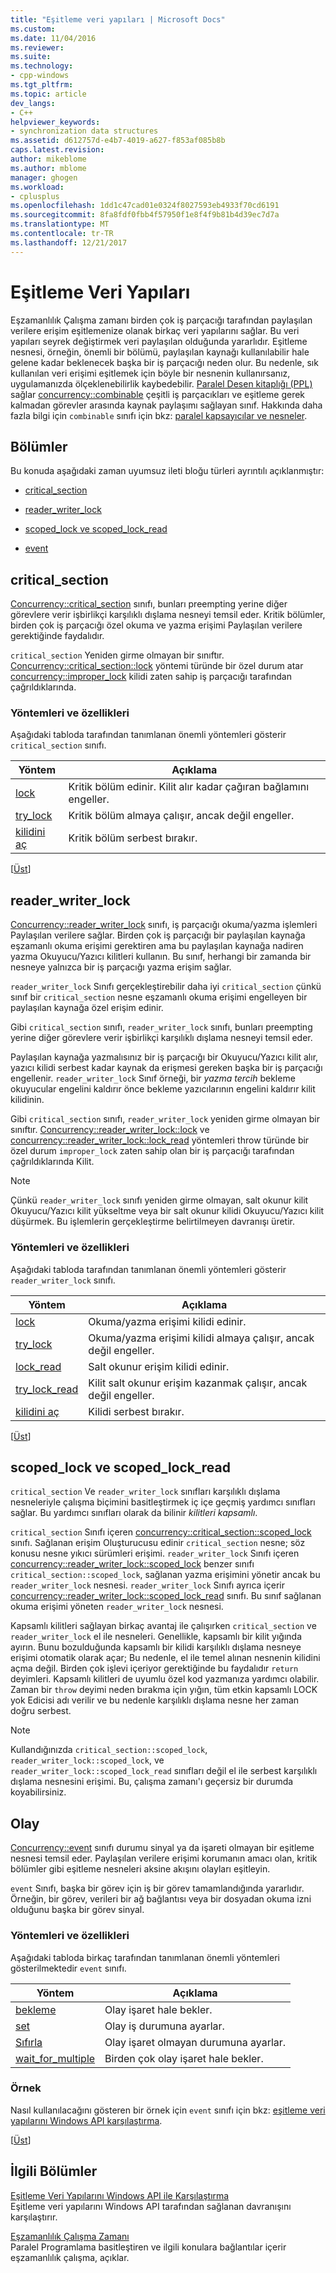```yaml
---
title: "Eşitleme veri yapıları | Microsoft Docs"
ms.custom: 
ms.date: 11/04/2016
ms.reviewer: 
ms.suite: 
ms.technology:
- cpp-windows
ms.tgt_pltfrm: 
ms.topic: article
dev_langs:
- C++
helpviewer_keywords:
- synchronization data structures
ms.assetid: d612757d-e4b7-4019-a627-f853af085b8b
caps.latest.revision: 
author: mikeblome
ms.author: mblome
manager: ghogen
ms.workload:
- cplusplus
ms.openlocfilehash: 1dd1c47cad01e0324f8027593eb4933f70cd6191
ms.sourcegitcommit: 8fa8fdf0fbb4f57950f1e8f4f9b81b4d39ec7d7a
ms.translationtype: MT
ms.contentlocale: tr-TR
ms.lasthandoff: 12/21/2017
---
```

# <a name="synchronization-data-structures"></a>Eşitleme Veri Yapıları
Eşzamanlılık Çalışma zamanı birden çok iş parçacığı tarafından paylaşılan verilere erişim eşitlemenize olanak birkaç veri yapılarını sağlar. Bu veri yapıları seyrek değiştirmek veri paylaşılan olduğunda yararlıdır. Eşitleme nesnesi, örneğin, önemli bir bölümü, paylaşılan kaynağı kullanılabilir hale gelene kadar beklenecek başka bir iş parçacığı neden olur. Bu nedenle, sık kullanılan veri erişimi eşitlemek için böyle bir nesnenin kullanırsanız, uygulamanızda ölçeklenebilirlik kaybedebilir. [Paralel Desen kitaplığı (PPL)](../../parallel/concrt/parallel-patterns-library-ppl.md) sağlar [concurrency::combinable](../../parallel/concrt/reference/combinable-class.md) çeşitli iş parçacıkları ve eşitleme gerek kalmadan görevler arasında kaynak paylaşımı sağlayan sınıf. Hakkında daha fazla bilgi için `combinable` sınıfı için bkz: [paralel kapsayıcılar ve nesneler](../../parallel/concrt/parallel-containers-and-objects.md).  
  
##  <a name="top"></a>Bölümler  
 Bu konuda aşağıdaki zaman uyumsuz ileti bloğu türleri ayrıntılı açıklanmıştır:  
  
-   [critical_section](#critical_section)  
  
-   [reader_writer_lock](#reader_writer_lock)  
  
-   [scoped_lock ve scoped_lock_read](#scoped_lock)  
  
-   [event](#event)  
  
##  <a name="critical_section"></a>critical_section  
 [Concurrency::critical_section](../../parallel/concrt/reference/critical-section-class.md) sınıfı, bunları preempting yerine diğer görevlere verir işbirlikçi karşılıklı dışlama nesneyi temsil eder. Kritik bölümler, birden çok iş parçacığı özel okuma ve yazma erişimi Paylaşılan verilere gerektiğinde faydalıdır.  

 `critical_section` Yeniden girme olmayan bir sınıftır. [Concurrency::critical_section::lock](reference/critical-section-class.md#lock) yöntemi türünde bir özel durum atar [concurrency::improper_lock](../../parallel/concrt/reference/improper-lock-class.md) kilidi zaten sahip iş parçacığı tarafından çağrıldıklarında.  


  
### <a name="methods-and-features"></a>Yöntemleri ve özellikleri  
 Aşağıdaki tabloda tarafından tanımlanan önemli yöntemleri gösterir `critical_section` sınıfı.  
  
|Yöntem|Açıklama|  
|------------|-----------------|  
|[lock](reference/critical-section-class.md#lock)|Kritik bölüm edinir. Kilit alır kadar çağıran bağlamını engeller.|  
|[try_lock](reference/critical-section-class.md#try_lock)|Kritik bölüm almaya çalışır, ancak değil engeller.|  
|[kilidini aç](reference/critical-section-class.md#unlock)|Kritik bölüm serbest bırakır.|  
  
 [[Üst](#top)]  
  
##  <a name="reader_writer_lock"></a>reader_writer_lock  
 [Concurrency::reader_writer_lock](../../parallel/concrt/reference/reader-writer-lock-class.md) sınıfı, iş parçacığı okuma/yazma işlemleri Paylaşılan verilere sağlar. Birden çok iş parçacığı bir paylaşılan kaynağa eşzamanlı okuma erişimi gerektiren ama bu paylaşılan kaynağa nadiren yazma Okuyucu/Yazıcı kilitleri kullanın. Bu sınıf, herhangi bir zamanda bir nesneye yalnızca bir iş parçacığı yazma erişim sağlar.  
  
 `reader_writer_lock` Sınıfı gerçekleştirebilir daha iyi `critical_section` çünkü sınıf bir `critical_section` nesne eşzamanlı okuma erişimi engelleyen bir paylaşılan kaynağa özel erişim edinir.  
  
 Gibi `critical_section` sınıfı, `reader_writer_lock` sınıfı, bunları preempting yerine diğer görevlere verir işbirlikçi karşılıklı dışlama nesneyi temsil eder.  
  
 Paylaşılan kaynağa yazmalısınız bir iş parçacığı bir Okuyucu/Yazıcı kilit alır, yazıcı kilidi serbest kadar kaynak da erişmesi gereken başka bir iş parçacığı engellenir. `reader_writer_lock` Sınıf örneği, bir *yazma tercih* bekleme okuyucular engelini kaldırır önce bekleme yazıcılarının engelini kaldırır kilit kilidinin.  
  
 Gibi `critical_section` sınıfı, `reader_writer_lock` yeniden girme olmayan bir sınıftır. [Concurrency::reader_writer_lock::lock](reference/reader-writer-lock-class.md#lock) ve [concurrency::reader_writer_lock::lock_read](reference/reader-writer-lock-class.md#lock_read) yöntemleri throw türünde bir özel durum `improper_lock` zaten sahip olan bir iş parçacığı tarafından çağrıldıklarında Kilit.  


  
> [!NOTE]
>  Çünkü `reader_writer_lock` sınıfı yeniden girme olmayan, salt okunur kilit Okuyucu/Yazıcı kilit yükseltme veya bir salt okunur kilidi Okuyucu/Yazıcı kilit düşürmek. Bu işlemlerin gerçekleştirme belirtilmeyen davranışı üretir.  
  
### <a name="methods-and-features"></a>Yöntemleri ve özellikleri  
 Aşağıdaki tabloda tarafından tanımlanan önemli yöntemleri gösterir `reader_writer_lock` sınıfı.  
  
|Yöntem|Açıklama|  
|------------|-----------------|  
|[lock](reference/reader-writer-lock-class.md#lock)|Okuma/yazma erişimi kilidi edinir.|  
|[try_lock](reference/reader-writer-lock-class.md#try_lock)|Okuma/yazma erişimi kilidi almaya çalışır, ancak değil engeller.|  
|[lock_read](reference/reader-writer-lock-class.md#lock_read)|Salt okunur erişim kilidi edinir.|  
|[try_lock_read](reference/reader-writer-lock-class.md#try_lock_read)|Kilit salt okunur erişim kazanmak çalışır, ancak değil engeller.|  
|[kilidini aç](reference/reader-writer-lock-class.md#unlock)|Kilidi serbest bırakır.|  
  
 [[Üst](#top)]  
  
##  <a name="scoped_lock"></a>scoped_lock ve scoped_lock_read  
 `critical_section` Ve `reader_writer_lock` sınıfları karşılıklı dışlama nesneleriyle çalışma biçimini basitleştirmek iç içe geçmiş yardımcı sınıfları sağlar. Bu yardımcı sınıfları olarak da bilinir *kilitleri kapsamlı*.  
  
 `critical_section` Sınıfı içeren [concurrency::critical_section::scoped_lock](reference/critical-section-class.md#critical_section__scoped_lock_class) sınıfı. Sağlanan erişim Oluşturucusu edinir `critical_section` nesne; söz konusu nesne yıkıcı sürümleri erişimi. `reader_writer_lock` Sınıfı içeren [concurrency::reader_writer_lock::scoped_lock](reference/reader-writer-lock-class.md#scoped_lock_class) benzer sınıfı `critical_section::scoped_lock`, sağlanan yazma erişimini yönetir ancak bu `reader_writer_lock` nesnesi. `reader_writer_lock` Sınıfı ayrıca içerir [concurrency::reader_writer_lock::scoped_lock_read](reference/reader-writer-lock-class.md#scoped_lock_read_class) sınıfı. Bu sınıf sağlanan okuma erişimi yöneten `reader_writer_lock` nesnesi.  

  
 Kapsamlı kilitleri sağlayan birkaç avantaj ile çalışırken `critical_section` ve `reader_writer_lock` el ile nesneleri. Genellikle, kapsamlı bir kilit yığında ayırın. Bunu bozulduğunda kapsamlı bir kilidi karşılıklı dışlama nesneye erişimi otomatik olarak açar; Bu nedenle, el ile temel alınan nesnenin kilidini açma değil. Birden çok işlevi içeriyor gerektiğinde bu faydalıdır `return` deyimleri. Kapsamlı kilitleri de uyumlu özel kod yazmanıza yardımcı olabilir. Zaman bir `throw` deyimi neden bırakma için yığın, tüm etkin kapsamlı LOCK yok Edicisi adı verilir ve bu nedenle karşılıklı dışlama nesne her zaman doğru serbest.  
  
> [!NOTE]
>  Kullandığınızda `critical_section::scoped_lock`, `reader_writer_lock::scoped_lock`, ve `reader_writer_lock::scoped_lock_read` sınıfları değil el ile serbest karşılıklı dışlama nesnesini erişimi. Bu, çalışma zamanı'ı geçersiz bir durumda koyabilirsiniz.  
  
##  <a name="event"></a>Olay  
 [Concurrency::event](../../parallel/concrt/reference/event-class.md) sınıfı durumu sinyal ya da işareti olmayan bir eşitleme nesnesi temsil eder. Paylaşılan verilere erişimi korumanın amacı olan, kritik bölümler gibi eşitleme nesneleri aksine akışını olayları eşitleyin.  
  
 `event` Sınıfı, başka bir görev için iş bir görev tamamlandığında yararlıdır. Örneğin, bir görev, verileri bir ağ bağlantısı veya bir dosyadan okuma izni olduğunu başka bir görev sinyal.  
  
### <a name="methods-and-features"></a>Yöntemleri ve özellikleri  
 Aşağıdaki tabloda birkaç tarafından tanımlanan önemli yöntemleri gösterilmektedir `event` sınıfı.  
  
|Yöntem|Açıklama|  
|------------|-----------------|  
|[bekleme](reference/event-class.md#wait)|Olay işaret hale bekler.|  
|[set](reference/event-class.md#set)|Olay iş durumuna ayarlar.|  
|[Sıfırla](reference/event-class.md#reset)|Olay işaret olmayan durumuna ayarlar.|  
|[wait_for_multiple](reference/event-class.md#wait_for_multiple)|Birden çok olay işaret hale bekler.|  

  
### <a name="example"></a>Örnek  
 Nasıl kullanılacağını gösteren bir örnek için `event` sınıfı için bkz: [eşitleme veri yapılarını Windows API karşılaştırma](../../parallel/concrt/comparing-synchronization-data-structures-to-the-windows-api.md).  
  
 [[Üst](#top)]  
  
## <a name="related-sections"></a>İlgili Bölümler  
 [Eşitleme Veri Yapılarını Windows API ile Karşılaştırma](../../parallel/concrt/comparing-synchronization-data-structures-to-the-windows-api.md)  
 Eşitleme veri yapılarını Windows API tarafından sağlanan davranışını karşılaştırır.  
  
 [Eşzamanlılık Çalışma Zamanı](../../parallel/concrt/concurrency-runtime.md)  
 Paralel Programlama basitleştiren ve ilgili konulara bağlantılar içerir eşzamanlılık çalışma, açıklar.

